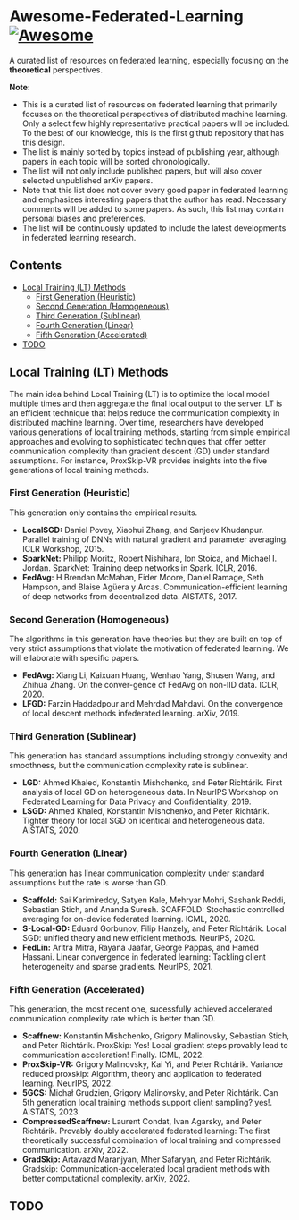 # Awesome-Federated-Learning [![Awesome](https://awesome.re/badge.svg)](https://awesome.re)
A curated list of resources on federated learning, especially focusing on the **theoretical** perspectives. 

**Note:**          
- This is a curated list of resources on federated learning that primarily focuses on the theoretical perspectives of distributed machine learning. Only a select few highly representative practical papers will be included. To the best of our knowledge, this is the first github repository that has this design. 
- The list is mainly sorted by topics instead of publishing year, although papers in each topic will be sorted chronologically.
- The list will not only include published papers, but will also cover selected unpublished arXiv papers.
- Note that this list does not cover every good paper in federated learning and emphasizes interesting papers that the author has read. Necessary comments will be added to some papers. As such, this list may contain personal biases and preferences.
- The list will be continuously updated to include the latest developments in federated learning research.

## Contents
- [Local Training (LT) Methods](#lt-methods)
  -  [First Generation (Heuristic)](#lt-heuristic)
  -  [Second Generation (Homogeneous)](#lt-homogeneous)
  -  [Third Generation (Sublinear)](#lt-sublinear)
  -  [Fourth Generation (Linear)](#lt-linear)
  -  [Fifth Generation (Accelerated)](#lt-accelerated)
-  [TODO](#todo)

## Local Training (LT) Methods
The main idea behind Local Training (LT) is to optimize the local model multiple times and then aggregate the final local output to the server. LT is an efficient technique that helps reduce the communication complexity in distributed machine learning. Over time, researchers have developed various generations of local training methods, starting from simple empirical approaches and evolving to sophisticated techniques that offer better communication complexity than gradient descent (GD) under standard assumptions. For instance, ProxSkip-VR provides insights into the five generations of local training methods. 

### First Generation (Heuristic)
This generation only contains the empirical results. 

- **LocalSGD:** Daniel Povey, Xiaohui Zhang, and Sanjeev Khudanpur. Parallel training of DNNs with natural gradient and parameter averaging. ICLR Workshop, 2015. 
- **SparkNet:** Philipp Moritz, Robert Nishihara, Ion Stoica, and Michael I. Jordan. SparkNet: Training deep networks in Spark. ICLR, 2016.
- **FedAvg:** H Brendan McMahan, Eider Moore, Daniel Ramage, Seth Hampson, and Blaise Agüera y Arcas. Communication-efficient learning of deep networks from decentralized data. AISTATS, 2017.

### Second Generation (Homogeneous)
The algorithms in this generation have theories but they are built on top of very strict assumptions that violate the motivation of federated learning. We will ellaborate with specific papers. 

- **FedAvg:** Xiang Li, Kaixuan Huang, Wenhao Yang, Shusen Wang, and Zhihua Zhang. On the conver-gence of FedAvg on non-IID data. ICLR, 2020.
- **LFGD:** Farzin Haddadpour and Mehrdad Mahdavi. On the convergence of local descent methods infederated learning. arXiv, 2019.

### Third Generation (Sublinear)
This generation has standard assumptions including strongly convexity and smoothness, but the communication complexity rate is sublinear. 

- **LGD:** Ahmed Khaled, Konstantin Mishchenko, and Peter Richtárik. First analysis of local GD on heterogeneous data. In NeurIPS Workshop on Federated Learning for Data Privacy and Confidentiality, 2019.
- **LSGD:** Ahmed Khaled, Konstantin Mishchenko, and Peter Richtárik. Tighter theory for local SGD on identical and heterogeneous data. AISTATS, 2020.

### Fourth Generation (Linear)
This generation has linear communication complexity under standard assumptions but the rate is worse than GD.

- **Scaffold:** Sai Karimireddy, Satyen Kale, Mehryar Mohri, Sashank Reddi, Sebastian Stich, and Ananda Suresh. SCAFFOLD: Stochastic controlled averaging for on-device federated learning. ICML, 2020.
- **S-Local-GD:** Eduard Gorbunov, Filip Hanzely, and Peter Richtárik. Local SGD: unified theory and new efficient methods. NeurIPS, 2020.
- **FedLin:** Aritra Mitra, Rayana Jaafar, George Pappas, and Hamed Hassani. Linear convergence in federated learning: Tackling client heterogeneity and sparse gradients. NeurIPS, 2021.

### Fifth Generation (Accelerated)
This generation, the most recent one, sucessfully achieved accelerated communication complexity rate which is better than GD. 
- **Scaffnew:** Konstantin Mishchenko, Grigory Malinovsky, Sebastian Stich, and Peter Richtárik. ProxSkip: Yes! Local gradient steps provably lead to communication acceleration! Finally. ICML, 2022.
- **ProxSkip-VR:** Grigory Malinovsky, Kai Yi, and Peter Richtárik. Variance reduced proxskip: Algorithm, theory and application to federated learning. NeurIPS, 2022.
- **5GCS:** Michał Grudzien, Grigory Malinovsky, and Peter Richtárik. Can 5th generation local training methods support client sampling? yes!. AISTATS, 2023. 
- **CompressedScaffnew:** Laurent Condat, Ivan Agarsky, and Peter Richtárik. Provably doubly accelerated federated learning: The first theoretically successful combination of local training and compressed communication. arXiv, 2022.
- **GradSkip:** Artavazd Maranjyan, Mher Safaryan, and Peter Richtárik. Gradskip: Communication-accelerated local gradient methods with better computational complexity. arXiv, 2022. 

## TODO

